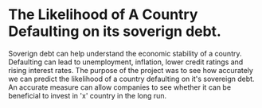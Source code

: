 # The Likelihood of A Country Defaulting on its soverign debt. 
Soverign debt can help understand the economic stability of a country. Defaulting can lead to unemployment, inflation, lower credit ratings and rising interest rates. The purpose of the project was to see how accurately we can predict the likelihood of a country defaulting on it's sovereign debt. An accurate measure can allow companies to see whether it can be beneficial to invest in 'x' country in the long run.
